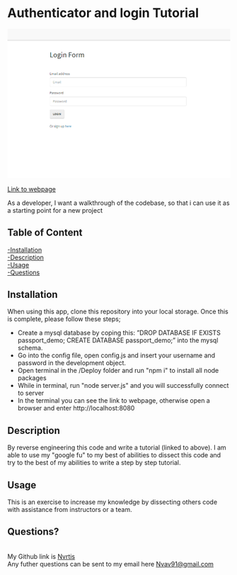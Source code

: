 # Authenticator and login Tutorial  
  
  
  
  
  
  
  


  ![Main page](./assets/img/main.png)


  [Link to webpage](https://docs.google.com/document/d/1KiVrEEBEW-hioPD9DHIwIJMVIwNMPEWA_K_5oaXaVTc/edit?usp=sharing)
  
  As a developer, I want a walkthrough of the codebase, so that i can use it as a starting point for a new project  
    
  ## Table of Content
  [-Installation](#Installation)  
  [-Description](#Description)    
  [-Usage](#Usage)   
  [-Questions](#Questions)  
  
  
  ## Installation  
When using this app, clone this repository into your local storage. Once this is complete, please follow these steps;
- Create a mysql database by coping this: 
”DROP DATABASE IF EXISTS passport_demo;
CREATE DATABASE passport_demo;” into the mysql schema.  
- Go into the config file, open config.js and insert your username and password in the development object. 
- Open terminal in the /Deploy folder and run "npm i" to install all node packages 
- While in terminal, run "node server.js" and you will successfully connect to server
- In the terminal you can see the link to webpage, otherwise open a browser and enter http://localhost:8080


## Description  
  By reverse engineering this code and write a tutorial (linked to above). I am able to use my "google fu" to my best of abilities to dissect this code and try to the best of my abilities to write a step by step tutorial.

  ## Usage 
  This is an exercise to increase my knowledge by dissecting others code with assistance from instructors or a team.

  
  ## Questions?  
  
  <br/> My Github link is [Nvrtis](https://github.com/Nvrtis)
  <br/> Any futher questions can be sent to my email here  <Nvav91@gmail.com>

  
 
  
  